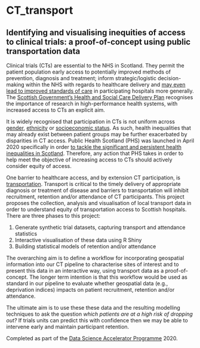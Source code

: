 # CT_transport

Identifying and visualising inequities of access to clinical trials: a proof-of-concept using public transportation data
------------------------------------------------------------------------------------------------------------------------

Clinical trials (CTs) are essential to the NHS in Scotland.  They permit the patient population early access to potentially improved methods of prevention, diagnosis and treatment; inform strategic/logistic decision-making within the NHS with regards to healthcare delivery and [may even lead to improved standards of care](https://pubmed.ncbi.nlm.nih.gov/18362259/) in participating hospitals more generally.  The [Scottish Government’s Health and Social Care Delivery Plan](https://www.gov.scot/binaries/content/documents/govscot/publications/strategy-plan/2016/12/health-social-care-delivery-plan/documents/00511950-pdf/00511950-pdf/govscot%3Adocument/00511950.pdf) recognises the importance of research in high-performance health systems, with increased access to CTs an explicit aim.

It is widely recognised that participation in CTs is not uniform across [gender](https://www.ncbi.nlm.nih.gov/pmc/articles/PMC1761670/), [ethnicity](https://www.ncbi.nlm.nih.gov/pmc/articles/PMC1324792/) or [socioeconomic status](https://pubmed.ncbi.nlm.nih.gov/11956272/).  As such, health inequalities that may already exist between patient groups may be further exacerbated by disparities in CT access.  Public Health Scotland (PHS) was launched in April 2020 specifically in order [to tackle the significant and persistent health inequalities in Scotland](https://publichealthreform.scot/public-health-scotland/about-public-health-scotland/public-health-scotland-overview).  Therefore, any action that PHS takes in order to help meet the objective of increasing access to CTs should actively consider equity of access.

One barrier to healthcare access, and by extension CT participation, is [transportation](https://pubmed.ncbi.nlm.nih.gov/23543372/).  Transport is critical to the timely delivery of appropriate diagnosis or treatment of disease and barriers to transportation will inhibit recruitment, retention and/or attendance of CT participants. This project proposes the collection, analysis and visualisation of local transport data in order to understand equity of transportation access to Scottish hospitals.
There are three phases to this project:

1. Generate synthetic trial datasets, capturing transport and attendance statistics
2. Interactive visualisation of these data using R Shiny
3. Building statistical models of retention and/or attendance

The overarching aim is to define a workflow for incorporating geospatial information into our CT pipeline to characterise sites of interest and to present this data in an interactive way, using transport data as a proof-of-concept.  The longer term intention is that this workflow would be used as standard in our pipeline to evaluate whether geospatial data (e.g., deprivation indices) impacts on patient recruitment, retention and/or attendance.

The ultimate aim is to use these these data and the resulting modelling techniques to ask the question _which patients are at a high risk of dropping out?_  If trials units can predict this with confidence then we may be able to intervene early and maintain participant retention.

Completed as part of the [Data Science Accelerator Programme](https://www.thedatalab.com/news/data-science-accelerator-programme/) 2020.
